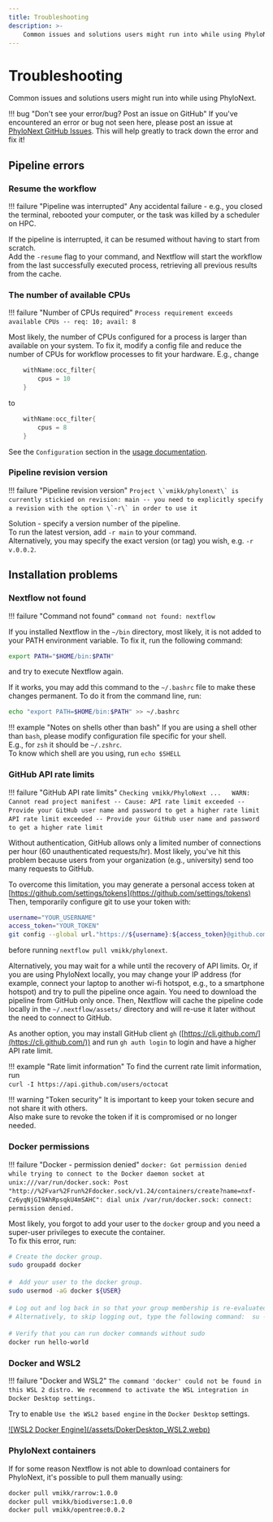 ```yaml
---
title: Troubleshooting
description: >-
    Common issues and solutions users might run into while using PhyloNext.
---
```


# Troubleshooting

Common issues and solutions users might run into while using PhyloNext.

!!! bug "Don't see your error/bug? Post an issue on GitHub"
    If you've encountered an error or bug not seen here, please post an issue at [PhyloNext GitHub Issues](https://github.com/vmikk/PhyloNext/issues). This will help greatly to track down the error and fix it!

## Pipeline errors

### Resume the workflow

!!! failure "Pipeline was interrupted"
    Any accidental failure - e.g., you closed the terminal, rebooted your computer, or the task was killed by a scheduler on HPC.

If the pipeline is interrupted, it can be resumed without having to start from scratch.  
Add the `-resume` flag to your command, and Nextflow will start the workflow from the last successfully executed process, 
retrieving all previous results from the cache.



### The number of available CPUs

!!! failure "Number of CPUs required"
    `Process requirement exceeds available CPUs -- req: 10; avail: 8`

Most likely, the number of CPUs configured for a process is larger than available on your system. 
To fix it, modify a config file and reduce the number of CPUs for workflow processes to fit your hardware. E.g., change
``` java
    withName:occ_filter{
        cpus = 10
    }
```
to 
``` java
    withName:occ_filter{
        cpus = 8
    }
```

See the `Configuration` section in the [usage documentation](https://phylonext.github.io/usage/#configuration-file).

### Pipeline revision version

!!! failure "Pipeline revision version"
    ```
    Project \`vmikk/phylonext\` is currently stickied on revision: main -- you need to explicitly specify a revision with the option \`-r\` in order to use it
    ```

Solution - specify a version number of the pipeline.  
To run the latest version, add `-r main` to your command.  
Alternatively, you may specify the exact version (or tag) you wish, e.g. `-r v.0.0.2`.  

## Installation problems

### Nextflow not found

!!! failure "Command not found"
    `command not found: nextflow`

If you installed Nextflow in the `~/bin` directory, most likely, it is not added to your PATH environment variable. 
To fix it, run the following command:

``` bash
export PATH="$HOME/bin:$PATH"
```
and try to execute Nextflow again.  

If it works, you may add this command to the `~/.bashrc` file to make these changes permanent. 
To do it from the command line, run:  

``` bash
echo "export PATH=$HOME/bin:$PATH" >> ~/.bashrc
```

!!! example "Notes on shells other than bash"
    If you are using a shell other than `bash`, please modify configuration file specific for your shell.  
    E.g., for `zsh` it should be `~/.zshrc`.  
    To know which shell are you using, run `echo $SHELL`

### GitHub API rate limits

!!! failure "GitHub API rate limits"
    ```
    Checking vmikk/PhyloNext ...  
    WARN: Cannot read project manifest -- Cause: API rate limit exceeded -- Provide your GitHub user name and password to get a higher rate limit  
    API rate limit exceeded -- Provide your GitHub user name and password to get a higher rate limit
    ```

Without authentication, GitHub allows only a limited number of connections per hour (60 unauthenticated requests/hr). 
Most likely, you've hit this problem because users from your organization (e.g., university) send too many requests to GitHub.  

To overcome this limitation, you may generate a personal access token at [https://github.com/settings/tokens](https://github.com/settings/tokens)  
Then, temporarily configure git to use your token with:
``` bash
username="YOUR_USERNAME"
access_token="YOUR_TOKEN"
git config --global url."https://${username}:${access_token}@github.com".insteadOf "https://github.com"
```
before running `nextflow pull vmikk/phylonext`.  

Alternatively, you may wait for a while until the recovery of API limits. 
Or, if you are using PhyloNext locally, you may change your IP address 
(for example, connect your laptop to another wi-fi hotspot, e.g., to a smartphone hotspot) 
and try to pull the pipeline once again. 
You need to download the pipeline from GitHub only once. 
Then, Nextflow will cache the pipeline code locally in the `~/.nextflow/assets/` directory 
and will re-use it later without the need to connect to GitHub.  

As another option, you may install GitHub client `gh` ([https://cli.github.com/](https://cli.github.com/)) 
and run `gh auth login` to login and have a higher API rate limit.

!!! example "Rate limit information"
    To find the current rate limit information, run  
    `curl -I https://api.github.com/users/octocat`

!!! warning "Token security"
    It is important to keep your token secure and not share it with others.  
    Also make sure to revoke the token if it is compromised or no longer needed.

### Docker permissions

!!! failure "Docker - permission denied"
    `docker: Got permission denied while trying to connect to the Docker daemon socket at unix:///var/run/docker.sock: Post "http://%2Fvar%2Frun%2Fdocker.sock/v1.24/containers/create?name=nxf-Cz6yqNjGI9AhRpsqkU4mSAHC": dial unix /var/run/docker.sock: connect: permission denied.`

Most likely, you forgot to add your user to the `docker` group and you need a super-user privileges to execute the container.  
To fix this error, run:  

``` bash
# Create the docker group.
sudo groupadd docker

#  Add your user to the docker group.
sudo usermod -aG docker ${USER}

# Log out and log back in so that your group membership is re-evaluated.
# Alternatively, to skip logging out, type the following command:  su -s ${USER}

# Verify that you can run docker commands without sudo
docker run hello-world
```

### Docker and WSL2

!!! failure "Docker and WSL2"
    `The command 'docker' could not be found in this WSL 2 distro. We recommend to activate the WSL integration in Docker Desktop settings.`

Try to enable `Use the WSL2 based engine` in the `Docker Desktop` settings.  

<a class="zoom" href="/assets/DokerDesktop_WSL2.webp">
![WSL2 Docker Engine](/assets/DokerDesktop_WSL2.webp)
</a>


### PhyloNext containers

If for some reason Nextflow is not able to download containers for PhyloNext, 
it's possible to pull them manually using:

``` bash
docker pull vmikk/rarrow:1.0.0
docker pull vmikk/biodiverse:1.0.0
docker pull vmikk/opentree:0.0.2
```
